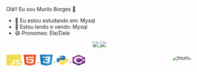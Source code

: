 Olá!! Eu sou Murilo Borges 👋


- 🔭 Eu estou estudando em: Mysql
- 🌱 Estou lendo e vendo: Mysql 
- 😄 Pronomes:  Ele/Dele


<div align="center">
  <a href="https://github.com/Murilo-L-Borges">
  <img height="180em" src="https://github-readme-stats.vercel.app/api?username=Murilo-L-Borges&show_icons=true&theme=algolia&include_all_commits=true&count_private=true"/>
  <img height="180em" src="https://github-readme-stats.vercel.app/api/top-langs/?username=Murilo-L-Borges&layout=compact&langs_count=7&theme=algolia"/>
</div>
<div style="display: inline_block"><br>
  <img align="center" alt="Rafa-Js" height="30" width="40" src="https://raw.githubusercontent.com/devicons/devicon/master/icons/javascript/javascript-plain.svg">
  <img align="center" alt="Rafa-HTML" height="30" width="40" src="https://raw.githubusercontent.com/devicons/devicon/master/icons/html5/html5-original.svg">
  <img align="center" alt="Rafa-CSS" height="30" width="40" src="https://raw.githubusercontent.com/devicons/devicon/master/icons/css3/css3-original.svg">
  <img align="center" alt="Rafa-Python" height="30" width="40" src="https://raw.githubusercontent.com/devicons/devicon/master/icons/python/python-original.svg">
  <img align="center" alt="Rafa-Csharp" height="30" width="40" src="https://raw.githubusercontent.com/devicons/devicon/master/icons/csharp/csharp-original.svg">
  <img align="right" alt="murilo" height="150" style="border-radius:50px;" src="https://encrypted-tbn0.gstatic.com/images?q=tbn:ANd9GcSepQ9QQ0PdyXWMWPRAo6VAGWyf-RBPORbMkA&usqp=CAU">
</div>
  
  ##
